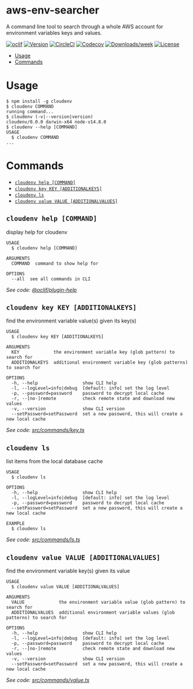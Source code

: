 aws-env-searcher
================

A command line tool to search through a whole AWS account for environment variables keys and values.

[![oclif](https://img.shields.io/badge/cli-oclif-brightgreen.svg)](https://oclif.io)
[![Version](https://img.shields.io/npm/v/aws-env-searcher.svg)](https://npmjs.org/package/aws-env-searcher)
[![CircleCI](https://circleci.com/gh/personal/aws-env-searcher/tree/master.svg?style=shield)](https://circleci.com/gh/personal/aws-env-searcher/tree/master)
[![Codecov](https://codecov.io/gh/personal/aws-env-searcher/branch/master/graph/badge.svg)](https://codecov.io/gh/personal/aws-env-searcher)
[![Downloads/week](https://img.shields.io/npm/dw/aws-env-searcher.svg)](https://npmjs.org/package/aws-env-searcher)
[![License](https://img.shields.io/npm/l/aws-env-searcher.svg)](https://github.com/personal/aws-env-searcher/blob/master/package.json)

<!-- toc -->
* [Usage](#usage)
* [Commands](#commands)
<!-- tocstop -->
# Usage
<!-- usage -->
```sh-session
$ npm install -g cloudenv
$ cloudenv COMMAND
running command...
$ cloudenv (-v|--version|version)
cloudenv/0.0.0 darwin-x64 node-v14.8.0
$ cloudenv --help [COMMAND]
USAGE
  $ cloudenv COMMAND
...
```
<!-- usagestop -->
# Commands
<!-- commands -->
* [`cloudenv help [COMMAND]`](#cloudenv-help-command)
* [`cloudenv key KEY [ADDITIONALKEYS]`](#cloudenv-key-key-additionalkeys)
* [`cloudenv ls`](#cloudenv-ls)
* [`cloudenv value VALUE [ADDITIONALVALUES]`](#cloudenv-value-value-additionalvalues)

## `cloudenv help [COMMAND]`

display help for cloudenv

```
USAGE
  $ cloudenv help [COMMAND]

ARGUMENTS
  COMMAND  command to show help for

OPTIONS
  --all  see all commands in CLI
```

_See code: [@oclif/plugin-help](https://github.com/oclif/plugin-help/blob/v3.2.0/src/commands/help.ts)_

## `cloudenv key KEY [ADDITIONALKEYS]`

find the environment variable value(s) given its key(s)

```
USAGE
  $ cloudenv key KEY [ADDITIONALKEYS]

ARGUMENTS
  KEY             the environment variable key (glob pattern) to search for
  ADDITIONALKEYS  additional environment variable key (glob patterns) to search for

OPTIONS
  -h, --help                 show CLI help
  -l, --logLevel=info|debug  [default: info] set the log level
  -p, --password=password    password to decrypt local cache
  -r, --[no-]remote          check remote state and download new values
  -v, --version              show CLI version
  --setPassword=setPassword  set a new password, this will create a new local cache
```

_See code: [src/commands/key.ts](https://github.com/personal/cloudenv/blob/v0.0.0/src/commands/key.ts)_

## `cloudenv ls`

list items from the local database cache

```
USAGE
  $ cloudenv ls

OPTIONS
  -h, --help                 show CLI help
  -l, --logLevel=info|debug  [default: info] set the log level
  -p, --password=password    password to decrypt local cache
  --setPassword=setPassword  set a new password, this will create a new local cache

EXAMPLE
  $ cloudenv ls
```

_See code: [src/commands/ls.ts](https://github.com/personal/cloudenv/blob/v0.0.0/src/commands/ls.ts)_

## `cloudenv value VALUE [ADDITIONALVALUES]`

find the environment variable key(s) given its value

```
USAGE
  $ cloudenv value VALUE [ADDITIONALVALUES]

ARGUMENTS
  VALUE             the environment variable value (glob pattern) to search for
  ADDITIONALVALUES  additional environment variable values (glob patterns) to search for

OPTIONS
  -h, --help                 show CLI help
  -l, --logLevel=info|debug  [default: info] set the log level
  -p, --password=password    password to decrypt local cache
  -r, --[no-]remote          check remote state and download new values
  -v, --version              show CLI version
  --setPassword=setPassword  set a new password, this will create a new local cache
```

_See code: [src/commands/value.ts](https://github.com/personal/cloudenv/blob/v0.0.0/src/commands/value.ts)_
<!-- commandsstop -->
